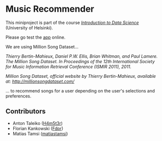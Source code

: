 # Music Recommender

This miniproject is part of the course [<em>Introduction to Data Science</em>](https://studies.helsinki.fi/kurssit/toteutus/hy-opt-cur-2324-b449b3af-1ec9-4a04-8a4c-20461c02dbc4) (University of Helsinki).

Please go test the [app](https://music-recommender.github.io/music-recommender/app/app.html) online.

We are using Million Song Dataset...

<em>Thierry Bertin-Mahieux, Daniel P.W. Ellis, Brian Whitman, and Paul Lamere. 
The Million Song Dataset. In Proceedings of the 12th International Society
for Music Information Retrieval Conference (ISMIR 2011), 2011.

Million Song Dataset, official website by Thierry Bertin-Mahieux,
available at: http://millionsongdataset.com/</em>

... to recommend songs for a user depending on the user's selections and preferences.

## Contributors

- Anton Taleiko ([H4m5t3r](https://github.com/H4m5t3r))
- Florian Kankowski ([Fdpr](https://github.com/Fdpr))
- Matias Tamsi ([matiastamsi](https://github.com/matiastamsi))
